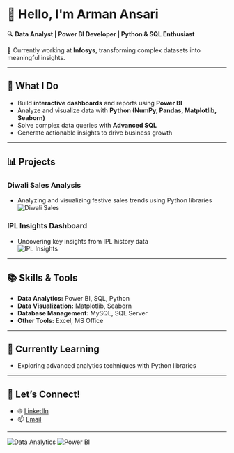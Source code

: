 # 👋 Hello, I'm Arman Ansari  

🔍 **Data Analyst | Power BI Developer | Python & SQL Enthusiast**  

💼 Currently working at **Infosys**, transforming complex datasets into meaningful insights.  

---

## 🚀 **What I Do**  
- Build **interactive dashboards** and reports using **Power BI**  
- Analyze and visualize data with **Python (NumPy, Pandas, Matplotlib, Seaborn)**  
- Solve complex data queries with **Advanced SQL**  
- Generate actionable insights to drive business growth  

---

## 📊 **Projects**  
### **Diwali Sales Analysis**  
- Analyzing and visualizing festive sales trends using Python libraries  
![Diwali Sales](https://media.giphy.com/media/3oEduBrX2EmR7dZvGg/giphy.gif)  

### **IPL Insights Dashboard**  
- Uncovering key insights from IPL history data  
![IPL Insights](https://media.giphy.com/media/3oEduBrX2EmR7dZvGg/giphy.gif)  

---

## 📚 **Skills & Tools**  
- **Data Analytics:** Power BI, SQL, Python  
- **Data Visualization:** Matplotlib, Seaborn  
- **Database Management:** MySQL, SQL Server  
- **Other Tools:** Excel, MS Office  

---

## 🌱 **Currently Learning**  
- Exploring advanced analytics techniques with Python libraries  

---

## 🤝 **Let’s Connect!**  
- 🌐 [LinkedIn](https://www.linkedin.com/in/armansari)  
- 📫 [Email](#)  

---

![Data Analytics](https://img.shields.io/badge/Data_Analytics-Python-blue?style=for-the-badge&logo=python&logoColor=white)
![Power BI](https://img.shields.io/badge/Power_BI-Data_Visualization-yellow?style=for-the-badge&logo=powerbi&logoColor=black)
